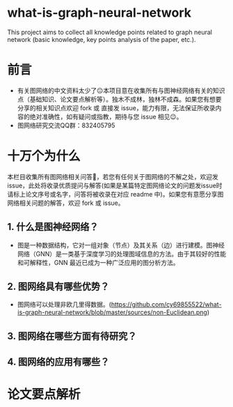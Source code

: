 # what-is-graph-neural-network
This project aims to collect all knowledge points related to graph neural network (basic knowledge, key points analysis of the paper, etc.).
# 前言
- 有关图网络的中文资料太少了😐本项目意在收集所有与图神经网络有关的知识点（基础知识、论文要点解析等）。独木不成林，独林不成森。如果您有想要分享的相关知识点欢迎 fork 或 直接发 issue，能力有限，无法保证所收录内容的绝对准确性，如有疑问或指教，期待与您 issue 相见😉。
- 图网络研究交流QQ群：832405795

# 十万个为什么
本栏目收集所有图网络相关问答🤡，若您有任何关于图网络的不解之处，欢迎发issue，此处将收录优质提问与解答(如果是某篇特定图网络论文的问题发issue时请标上论文序号或名字，问答将被收录在对应 readme 中)。如果您有意愿分享图网络相关问题的解答，欢迎 fork 或 issue。

## 1. 什么是图神经网络？
- 图是一种数据结构，它对一组对象（节点）及其关系（边）进行建模。图神经网络（GNN）是一类基于深度学习的处理图域信息的方法。由于其较好的性能和可解释性，GNN 最近已成为一种广泛应用的图分析方法。

## 2. 图网络具有哪些优势？
- 图网络可以处理非欧几里得数据。(https://github.com/cy69855522/what-is-graph-neural-network/blob/master/sources/non-Euclidean.png)

## 3. 图网络在哪些方面有待研究？

## 4. 图网络的应用有哪些？

# 论文要点解析
